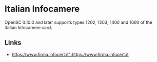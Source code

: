 # Italian Infocamere

OpenSC 0.10.0 and later supports types 1202, 1203, 1400 and 1600 of the Italian Infocamere card.

## Links

* <https://www.firma.infocert.it":https://www.firma.infocert.it>
